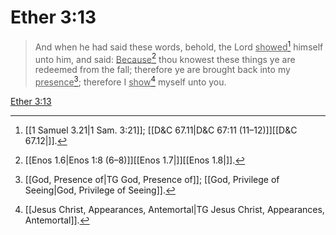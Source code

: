 # Ether 3:13

> And when he had said these words, behold, the Lord <u>showed</u>[^a] himself unto him, and said: <u>Because</u>[^b] thou knowest these things ye are redeemed from the fall; therefore ye are brought back into my <u>presence</u>[^c]; therefore I <u>show</u>[^d] myself unto you.

[Ether 3:13](https://www.churchofjesuschrist.org/study/scriptures/bofm/ether/3?lang=eng&id=p13#p13)


[^a]: [[1 Samuel 3.21|1 Sam. 3:21]]; [[D&C 67.11|D&C 67:11 (11–12)]][[D&C 67.12|]].  
[^b]: [[Enos 1.6|Enos 1:8 (6–8)]][[Enos 1.7|]][[Enos 1.8|]].  
[^c]: [[God, Presence of|TG God, Presence of]]; [[God, Privilege of Seeing|God, Privilege of Seeing]].  
[^d]: [[Jesus Christ, Appearances, Antemortal|TG Jesus Christ, Appearances, Antemortal]].  
